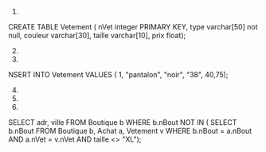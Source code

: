 1.

CREATE TABLE Vetement (
  nVet integer PRIMARY KEY,
  type varchar[50] not null,
  couleur varchar[30],
  taille varchar[10],
  prix float);


2.



3.

NSERT INTO Vetement VALUES (
  1, "pantalon", "noir", "38", 40,75);

4.


5.


6.

SELECT adr, ville
FROM Boutique b
WHERE b.nBout NOT IN
(
  SELECT b.nBout
  FROM Boutique b, Achat a, Vetement v
  WHERE b.nBout = a.nBout AND a.nVet = v.nVet
  AND taille <> "XL");


